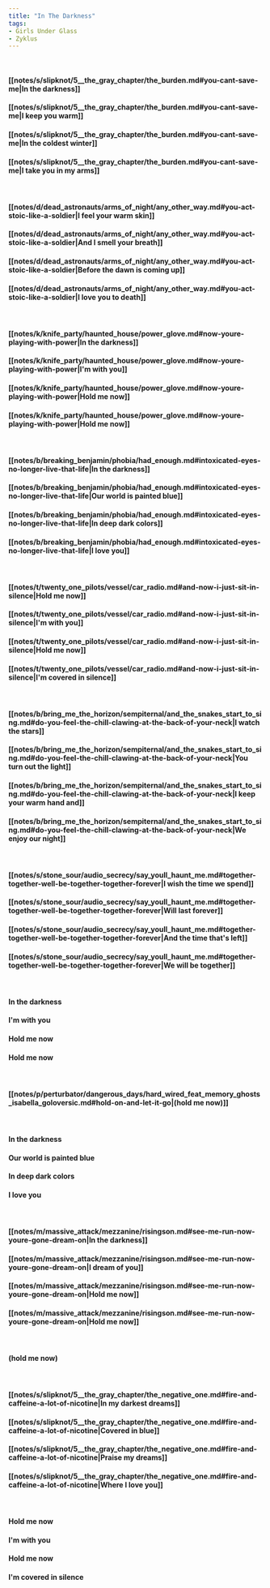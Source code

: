 ```yaml
---
title: "In The Darkness"
tags:
- Girls Under Glass
- Zyklus
---
```

&nbsp;
#### [[notes/s/slipknot/5__the_gray_chapter/the_burden.md#you-cant-save-me|In the darkness]]
#### [[notes/s/slipknot/5__the_gray_chapter/the_burden.md#you-cant-save-me|I keep you warm]]
#### [[notes/s/slipknot/5__the_gray_chapter/the_burden.md#you-cant-save-me|In the coldest winter]]
#### [[notes/s/slipknot/5__the_gray_chapter/the_burden.md#you-cant-save-me|I take you in my arms]]
&nbsp;
#### [[notes/d/dead_astronauts/arms_of_night/any_other_way.md#you-act-stoic-like-a-soldier|I feel your warm skin]]
#### [[notes/d/dead_astronauts/arms_of_night/any_other_way.md#you-act-stoic-like-a-soldier|And I smell your breath]]
#### [[notes/d/dead_astronauts/arms_of_night/any_other_way.md#you-act-stoic-like-a-soldier|Before the dawn is coming up]]
#### [[notes/d/dead_astronauts/arms_of_night/any_other_way.md#you-act-stoic-like-a-soldier|I love you to death]]
&nbsp;
#### [[notes/k/knife_party/haunted_house/power_glove.md#now-youre-playing-with-power|In the darkness]]
#### [[notes/k/knife_party/haunted_house/power_glove.md#now-youre-playing-with-power|I'm with you]]
#### [[notes/k/knife_party/haunted_house/power_glove.md#now-youre-playing-with-power|Hold me now]]
#### [[notes/k/knife_party/haunted_house/power_glove.md#now-youre-playing-with-power|Hold me now]]
&nbsp;
#### [[notes/b/breaking_benjamin/phobia/had_enough.md#intoxicated-eyes-no-longer-live-that-life|In the darkness]]
#### [[notes/b/breaking_benjamin/phobia/had_enough.md#intoxicated-eyes-no-longer-live-that-life|Our world is painted blue]]
#### [[notes/b/breaking_benjamin/phobia/had_enough.md#intoxicated-eyes-no-longer-live-that-life|In deep dark colors]]
#### [[notes/b/breaking_benjamin/phobia/had_enough.md#intoxicated-eyes-no-longer-live-that-life|I love you]]
&nbsp;
#### [[notes/t/twenty_one_pilots/vessel/car_radio.md#and-now-i-just-sit-in-silence|Hold me now]]
#### [[notes/t/twenty_one_pilots/vessel/car_radio.md#and-now-i-just-sit-in-silence|I'm with you]]
#### [[notes/t/twenty_one_pilots/vessel/car_radio.md#and-now-i-just-sit-in-silence|Hold me now]]
#### [[notes/t/twenty_one_pilots/vessel/car_radio.md#and-now-i-just-sit-in-silence|I'm covered in silence]]
&nbsp;
#### [[notes/b/bring_me_the_horizon/sempiternal/and_the_snakes_start_to_sing.md#do-you-feel-the-chill-clawing-at-the-back-of-your-neck|I watch the stars]]
#### [[notes/b/bring_me_the_horizon/sempiternal/and_the_snakes_start_to_sing.md#do-you-feel-the-chill-clawing-at-the-back-of-your-neck|You turn out the light]]
#### [[notes/b/bring_me_the_horizon/sempiternal/and_the_snakes_start_to_sing.md#do-you-feel-the-chill-clawing-at-the-back-of-your-neck|I keep your warm hand and]]
#### [[notes/b/bring_me_the_horizon/sempiternal/and_the_snakes_start_to_sing.md#do-you-feel-the-chill-clawing-at-the-back-of-your-neck|We enjoy our night]]
&nbsp;
#### [[notes/s/stone_sour/audio_secrecy/say_youll_haunt_me.md#together-together-well-be-together-together-forever|I wish the time we spend]]
#### [[notes/s/stone_sour/audio_secrecy/say_youll_haunt_me.md#together-together-well-be-together-together-forever|Will last forever]]
#### [[notes/s/stone_sour/audio_secrecy/say_youll_haunt_me.md#together-together-well-be-together-together-forever|And the time that's left]]
#### [[notes/s/stone_sour/audio_secrecy/say_youll_haunt_me.md#together-together-well-be-together-together-forever|We will be together]]
&nbsp;
#### In the darkness
#### I'm with you
#### Hold me now
#### Hold me now
&nbsp;
#### [[notes/p/perturbator/dangerous_days/hard_wired_feat_memory_ghosts_isabella_goloversic.md#hold-on-and-let-it-go|(hold me now)]]
&nbsp;
#### In the darkness
#### Our world is painted blue
#### In deep dark colors
#### I love you
&nbsp;
#### [[notes/m/massive_attack/mezzanine/risingson.md#see-me-run-now-youre-gone-dream-on|In the darkness]]
#### [[notes/m/massive_attack/mezzanine/risingson.md#see-me-run-now-youre-gone-dream-on|I dream of you]]
#### [[notes/m/massive_attack/mezzanine/risingson.md#see-me-run-now-youre-gone-dream-on|Hold me now]]
#### [[notes/m/massive_attack/mezzanine/risingson.md#see-me-run-now-youre-gone-dream-on|Hold me now]]
&nbsp;
#### (hold me now)
&nbsp;
#### [[notes/s/slipknot/5__the_gray_chapter/the_negative_one.md#fire-and-caffeine-a-lot-of-nicotine|In my darkest dreams]]
#### [[notes/s/slipknot/5__the_gray_chapter/the_negative_one.md#fire-and-caffeine-a-lot-of-nicotine|Covered in blue]]
#### [[notes/s/slipknot/5__the_gray_chapter/the_negative_one.md#fire-and-caffeine-a-lot-of-nicotine|Praise my dreams]]
#### [[notes/s/slipknot/5__the_gray_chapter/the_negative_one.md#fire-and-caffeine-a-lot-of-nicotine|Where I love you]]
&nbsp;
#### Hold me now
#### I'm with you
#### Hold me now
#### I'm covered in silence
